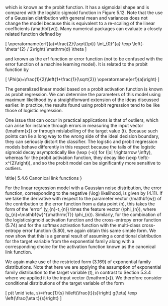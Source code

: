 which is known as the probit function. It has a sigmoidal shape and is compared with the logistic sigmoid function in Figure 5.12. Note that the use of a Gaussian distribution with general mean and variances does not change the model because this is equivalent to a re-scaling of the linear coefficients \(\mathbf{w}\). Many numerical packages can evaluate a closely related function defined by

\[
\operatorname{erf}(a)=\frac{2}{\sqrt{\pi}} \int_{0}^{a} \exp \left(-\theta^{2} / 2\right) \mathrm{d} \theta
\]

and known as the erf function or error function (not to be confused with the error function of a machine learning model). It is related to the probit function by

\[
\Phi(a)=\frac{1}{2}\left\{1+\frac{1}{\sqrt{2}} \operatorname{erf}(a)\right\}
\]

The generalized linear model based on a probit activation function is known as probit regression. We can determine the parameters of this model using maximum likelihood by a straightforward extension of the ideas discussed earlier. In practice, the results found using probit regression tend to be like those of logistic regression.

One issue that can occur in practical applications is that of outliers, which can arise for instance through errors in measuring the input vector \(\mathrm{x}\) or through mislabelling of the target value \(t\). Because such points can lie a long way to the wrong side of the ideal decision boundary, they can seriously distort the classifier. The logistic and probit regression models behave differently in this respect because the tails of the logistic sigmoid decay asymptotically like \(\exp (-x)\) for \(|x| \rightarrow \infty\), whereas for the probit activation function, they decay like \(\exp \left(-x^{2}\right)\), and so the probit model can be significantly more sensitive to outliers.

\title{
5.4.6 Canonical link functions
}

For the linear regression model with a Gaussian noise distribution, the error function, corresponding to the negative \(\log\) likelihood, is given by (4.11). If we take the derivative with respect to the parameter vector \(\mathbf{w}\) of the contribution to the error function from a data point \(n\), this takes the form of the 'error' \(y_{n}-t_{n}\) times the feature vector \(\phi_{n}\), where \(y_{n}=\mathbf{w}^{\mathrm{T}} \phi_{n}\). Similarly, for the combination of the logisticsigmoid activation function and the cross-entropy error function (5.74) and for the softmax activation function with the multi-class cross-entropy error function (5.80), we again obtain this same simple form. We now show that this is a general result of assuming a conditional distribution for the target variable from the exponential family along with a corresponding choice for the activation function known as the canonical link function.

We again make use of the restricted form (3.169) of exponential family distributions. Note that here we are applying the assumption of exponential family distribution to the target variable \(t\), in contrast to Section 5.3.4 where we applied it to the input vector \(\mathrm{x}\). We therefore consider conditional distributions of the target variable of the form

\[
p(t \mid \eta, s)=\frac{1}{s} h\left(\frac{t}{s}\right) g(\eta) \exp \left\{\frac{\eta t}{s}\right\}
\]
